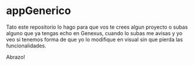 # appGenerico

Tato este repositorio lo hago para que vos te crees algun proyecto o subas alguno que ya tengas echo en Genexus,
cuando lo subas me avisas y yo veo si tenemos forma de que yo lo modifique en visual sin que pierda las funcionalidades.

Abrazo!

